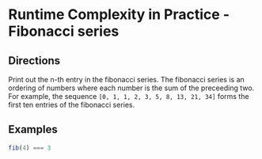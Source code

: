 # Runtime Complexity in Practice - Fibonacci series

## Directions

Print out the n-th entry in the fibonacci series. The fibonacci series is an ordering of numbers where each number is the sum of the preceeding two. For example, the sequence  `[0, 1, 1, 2, 3, 5, 8, 13, 21, 34]` forms the first ten entries of the fibonacci series.

## Examples

```javascript
fib(4) === 3
```
